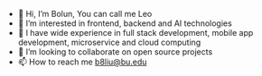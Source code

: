 - 👋 Hi, I’m Bolun, You can call me Leo
- 👀 I’m interested in frontend, backend and AI technologies
- 🌱 I have wide experience in full stack development, mobile app development, microservice and cloud computing
- 💞️ I’m looking to collaborate on open source projects
- 📫 How to reach me b8liu@bu.edu

<!---
bl-liu6/bl-liu6 is a ✨ special ✨ repository because its `README.md` (this file) appears on your GitHub profile.
You can click the Preview link to take a look at your changes.
--->
